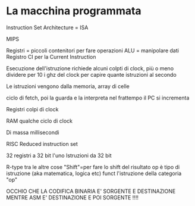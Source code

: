 # La macchina programmata 
Instruction Set Architecture = ISA

MIPS 

Registri = piccoli contenitori per fare operazioni
ALU = manipolare dati
Registro CI per la Current Instruction

Esecuzione dell'istruzione richiede alcuni colpti di clock, più o meno dividere per 10 i ghz del clock per capire quante istruzioni al secondo

Le istruzioni vengono dalla memoria, array di celle

ciclo di fetch, poi la guarda e la interpreta
nel frattempo il PC si incrementa

Registri
    colpi di clock

RAM 
    qualche ciclo di clock

 Di massa
    millisecondi


RISC
    Reduced instruction set


32 registri a 32 bit l'uno
Istruzioni da 32 bit

R-type
tra le altre cose "Shift"=per fare lo shift del risultato
op è tipo di istruzione (aka matematica, logica etc) funct l'istruzione della categoria "op"

OCCHIO CHE LA CODIFICA BINARIA E' SORGENTE E DESTINAZIONE
	MENTRE ASM E' DESTINAZIONE E POI SORGENTE !!!!
